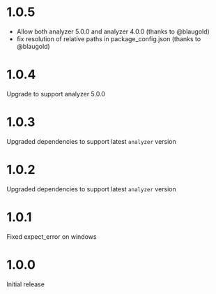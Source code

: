 # 1.0.5

- Allow both analyzer 5.0.0 and analyzer 4.0.0 (thanks to @blaugold)
- fix resolution of relative paths in package_config.json (thanks to @blaugold)

# 1.0.4

Upgrade to support analyzer 5.0.0

# 1.0.3

Upgraded dependencies to support latest `analyzer` version

# 1.0.2

Upgraded dependencies to support latest `analyzer` version

# 1.0.1

Fixed expect_error on windows

# 1.0.0

Initial release
